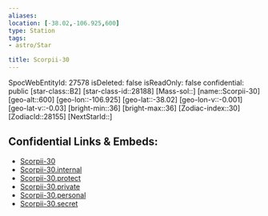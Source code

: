 ```yaml
---
aliases: 
location: [-38.02,-106.925,600]
type: Station
tags:
- astro/Star

title: Scorpii-30
---
```

SpocWebEntityId: 27578
isDeleted: false
isReadOnly: false
confidential: public
[star-class::B2]
[star-class-id::28188]
[Mass-sol::]
[name::Scorpii-30]
[geo-alt::600]
[geo-lon::-106.925]
[geo-lat::-38.02]
[geo-lon-v::-0.001]
[geo-lat-v::-0.03]
[bright-min::36]
[bright-max::36]
[Zodiac-index::30]
[ZodiacId::28155]
[NextStarId::]



## Confidential Links & Embeds: 
- [Scorpii-30](../../../_public/astro/Star/Scorpii-30.md) 
- [Scorpii-30.internal](../../../_internal/astro/Star/Scorpii-30.internal.md) 
- [Scorpii-30.protect](../../../_protect/astro/Star/Scorpii-30.protect.md) 
- [Scorpii-30.private](../../../_private/astro/Star/Scorpii-30.private.md) 
- [Scorpii-30.personal](../../../_personal/astro/Star/Scorpii-30.personal.md) 
- [Scorpii-30.secret](../../../_secret/astro/Star/Scorpii-30.secret.md) 

